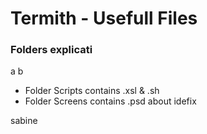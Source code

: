 Termith - Usefull Files
===================

### Folders explicati
a
b

- Folder Scripts contains .xsl & .sh
- Folder Screens contains .psd about idefix

sabine